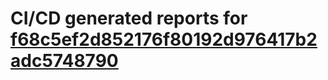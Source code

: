 # CI/CD generated reports for [f68c5ef2d852176f80192d976417b2adc5748790](https://github.com/hydephp/develop/commit/f68c5ef2d852176f80192d976417b2adc5748790)
